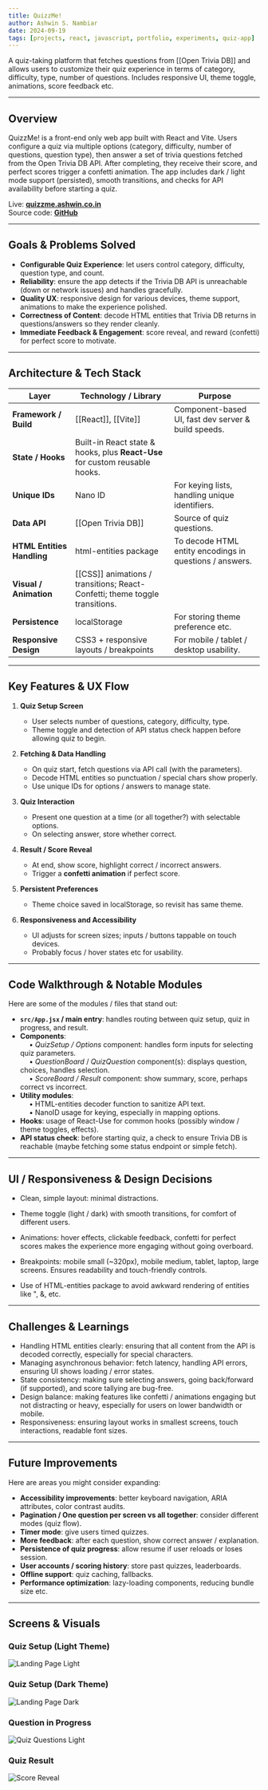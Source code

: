 ```yaml
---
title: QuizzMe!
author: Ashwin S. Nambiar
date: 2024-09-19
tags: [projects, react, javascript, portfolio, experiments, quiz-app]
---
```


A quiz-taking platform that fetches questions from [[Open Trivia DB]] and allows users to customize their quiz experience in terms of category, difficulty, type, number of questions. Includes responsive UI, theme toggle, animations, score feedback etc.

---

## Overview

QuizzMe! is a front-end only web app built with React and Vite. Users configure a quiz via multiple options (category, difficulty, number of questions, question type), then answer a set of trivia questions fetched from the Open Trivia DB API. After completing, they receive their score, and perfect scores trigger a confetti animation. The app includes dark / light mode support (persisted), smooth transitions, and checks for API availability before starting a quiz.  

Live: **[quizzme.ashwin.co.in](https://quizzme.ashwin.co.in)**  
Source code: **[GitHub](https://github.com/Ashwin-S-Nambiar/QuizzMe)**

---

## Goals & Problems Solved

- **Configurable Quiz Experience**: let users control category, difficulty, question type, and count.  
- **Reliability**: ensure the app detects if the Trivia DB API is unreachable (down or network issues) and handles gracefully.  
- **Quality UX**: responsive design for various devices, theme support, animations to make the experience polished.  
- **Correctness of Content**: decode HTML entities that Trivia DB returns in questions/answers so they render cleanly.  
- **Immediate Feedback & Engagement**: score reveal, and reward (confetti) for perfect score to motivate.

---

## Architecture & Tech Stack

| Layer | Technology / Library | Purpose |
|---|---|---|
| **Framework / Build** | [[React]], [[Vite]] | Component-based UI, fast dev server & build speeds. |
| **State / Hooks** | Built-in React state & hooks, plus **React-Use** for custom reusable hooks. |
| **Unique IDs** | Nano ID | For keying lists, handling unique identifiers. |
| **Data API** | [[Open Trivia DB]] | Source of quiz questions. |
| **HTML Entities Handling** | html-entities package | To decode HTML entity encodings in questions / answers. |
| **Visual / Animation** | [[CSS]] animations / transitions; React-Confetti; theme toggle transitions. |
| **Persistence** | localStorage | For storing theme preference etc. |
| **Responsive Design** | CSS3 + responsive layouts / breakpoints | For mobile / tablet / desktop usability. |

---

## Key Features & UX Flow

1. **Quiz Setup Screen**  
   - User selects number of questions, category, difficulty, type.  
   - Theme toggle and detection of API status check happen before allowing quiz to begin.  

2. **Fetching & Data Handling**  
   - On quiz start, fetch questions via API call (with the parameters).  
   - Decode HTML entities so punctuation / special chars show properly.  
   - Use unique IDs for options / answers to manage state.  

3. **Quiz Interaction**  
   - Present one question at a time (or all together?) with selectable options.  
   - On selecting answer, store whether correct.  

4. **Result / Score Reveal**  
   - At end, show score, highlight correct / incorrect answers.  
   - Trigger a **confetti animation** if perfect score.  

5. **Persistent Preferences**  
   - Theme choice saved in localStorage, so revisit has same theme.  

6. **Responsiveness and Accessibility**  
   - UI adjusts for screen sizes; inputs / buttons tappable on touch devices.  
   - Probably focus / hover states etc for usability.  

---

## Code Walkthrough & Notable Modules

Here are some of the modules / files that stand out:

- **`src/App.jsx` / main entry**: handles routing between quiz setup, quiz in progress, and result.  
- **Components**:  
    • *QuizSetup / Options* component: handles form inputs for selecting quiz parameters.  
    • *QuestionBoard* / *QuizQuestion* component(s): displays question, choices, handles selection.  
    • *ScoreBoard / Result* component: show summary, score, perhaps correct vs incorrect.  
- **Utility modules**:  
    • HTML-entities decoder function to sanitize API text.  
    • NanoID usage for keying, especially in mapping options.  
- **Hooks**: usage of React-Use for common hooks (possibly window / theme toggles, effects).  
- **API status check**: before starting quiz, a check to ensure Trivia DB is reachable (maybe fetching some status endpoint or simple fetch).  

---

## UI / Responsiveness & Design Decisions

- Clean, simple layout: minimal distractions.  
- Theme toggle (light / dark) with smooth transitions, for comfort of different users.  
- Animations: hover effects, clickable feedback, confetti for perfect scores makes the experience more engaging without going overboard.  

- Breakpoints: mobile small (~320px), mobile medium, tablet, laptop, large screens. Ensures readability and touch-friendly controls.  

- Use of HTML-entities package to avoid awkward rendering of entities like &quot;, &amp;, etc.

---

## Challenges & Learnings

- Handling HTML entities clearly: ensuring that all content from the API is decoded correctly, especially for special characters.  
- Managing asynchronous behavior: fetch latency, handling API errors, ensuring UI shows loading / error states.  
- State consistency: making sure selecting answers, going back/forward (if supported), and score tallying are bug-free.  
- Design balance: making features like confetti / animations engaging but not distracting or heavy, especially for users on lower bandwidth or mobile.  
- Responsiveness: ensuring layout works in smallest screens, touch interactions, readable font sizes.  

---

## Future Improvements

Here are areas you might consider expanding:

- **Accessibility improvements**: better keyboard navigation, ARIA attributes, color contrast audits.  
- **Pagination / One question per screen vs all together**: consider different modes (quiz flow).  
- **Timer mode**: give users timed quizzes.  
- **More feedback**: after each question, show correct answer / explanation.  
- **Persistence of quiz progress**: allow resume if user reloads or loses session.  
- **User accounts / scoring history**: store past quizzes, leaderboards.  
- **Offline support**: quiz caching, fallbacks.  
- **Performance optimization**: lazy-loading components, reducing bundle size etc.  

---

## Screens & Visuals

### Quiz Setup (Light Theme)

![Landing Page Light](https://github.com/user-attachments/assets/46b8d8c9-8b40-4c20-9668-057ec5d7abc9)

### Quiz Setup (Dark Theme)

![Landing Page Dark](https://github.com/user-attachments/assets/2e0fa692-1295-4915-84f2-45b47228e29e)

### Question in Progress

![Quiz Questions Light](https://github.com/user-attachments/assets/7d5bf1b9-809a-4d6d-81ac-8d0bff18f728)

### Quiz Result

![Score Reveal](https://github.com/user-attachments/assets/3d4080bc-e72e-4bed-b7d9-bdaffacdc20e)